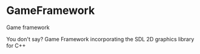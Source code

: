GameFramework
=============

Game framework

You don't say?
Game Framework incorporating the SDL 2D graphics library for C++
